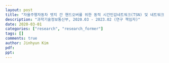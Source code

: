 ```yaml
---
layout: post
title: "자율주행자동차 엣지 간 핸드오버를 위한 동적 시간민감네트워크(TSN) 및 네트워크 슬라이싱 기술 및 개발"
description: "과학기술정보통신부, 2020.03 - 2023.02 (연구 책임자)"
date: 2020-03-01
categories: ["research", "research_former"]
tags: []
comments: true
author: Jinhyun Kim
pdf:
ppt:
---
```


